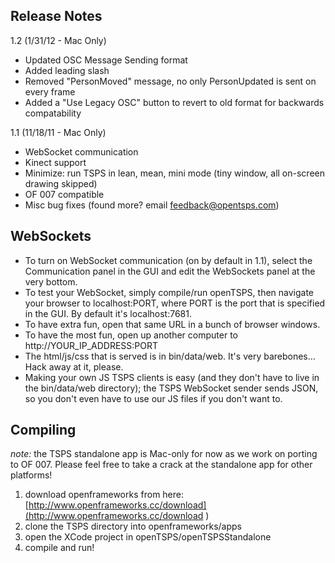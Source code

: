 Release Notes
------------
1.2 (1/31/12 - Mac Only)

* Updated OSC Message Sending format
* Added leading slash 
* Removed "PersonMoved" message, no only PersonUpdated is sent on every frame
* Added a "Use Legacy OSC" button to revert to old format for backwards compatability

1.1 (11/18/11 - Mac Only)

* WebSocket communication
* Kinect support
* Minimize: run TSPS in lean, mean, mini mode (tiny window, all on-screen drawing skipped)
* OF 007 compatible 
* Misc bug fixes (found more? email feedback@opentsps.com)

WebSockets
------------

* To turn on WebSocket communication (on by default in 1.1), select the Communication panel in the GUI and edit the WebSockets panel at the very bottom.
* To test your WebSocket, simply compile/run openTSPS, then navigate your browser to localhost:PORT, where PORT is the port that is specified in the GUI. By default it's localhost:7681.
* To have extra fun, open that same URL in a bunch of browser windows.
* To have the most fun, open up another computer to http://YOUR_IP_ADDRESS:PORT
* The html/js/css that is served is in bin/data/web. It's very barebones... Hack away at it, please.
* Making your own JS TSPS clients is easy (and they don't have to live in the bin/data/web directory); the TSPS WebSocket sender sends JSON, so you don't even have to use our JS files if you don't want to.

Compiling
------------
*note:* the TSPS standalone app is Mac-only for now as we work on porting to OF 007. Please feel free to take a 
crack at the standalone app for other platforms!

1. download openframeworks from here: [http://www.openframeworks.cc/download](http://www.openframeworks.cc/download )
2. clone the TSPS directory into openframeworks/apps
3. open the XCode project in openTSPS/openTSPSStandalone
4. compile and run!